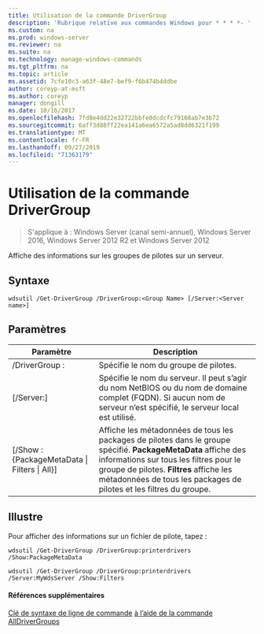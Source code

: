 ```yaml
---
title: Utilisation de la commande DriverGroup
description: 'Rubrique relative aux commandes Windows pour * * * *- '
ms.custom: na
ms.prod: windows-server
ms.reviewer: na
ms.suite: na
ms.technology: manage-windows-commands
ms.tgt_pltfrm: na
ms.topic: article
ms.assetid: 7cfe10c3-a63f-48e7-bef9-f6b474b4ddbe
author: coreyp-at-msft
ms.author: coreyp
manager: dongill
ms.date: 10/16/2017
ms.openlocfilehash: 7fd8e4dd22e32722bbfe0dcdcfc79168ab7e3b72
ms.sourcegitcommit: 6aff3d88ff22ea141a6ea6572a5ad8dd6321f199
ms.translationtype: MT
ms.contentlocale: fr-FR
ms.lasthandoff: 09/27/2019
ms.locfileid: "71363179"
---
```

# <a name="using-the-get-drivergroup-command"></a>Utilisation de la commande DriverGroup

>S'applique à : Windows Server (canal semi-annuel), Windows Server 2016, Windows Server 2012 R2 et Windows Server 2012

Affiche des informations sur les groupes de pilotes sur un serveur.
## <a name="syntax"></a>Syntaxe
```
wdsutil /Get-DriverGroup /DriverGroup:<Group Name> [/Server:<Server name>]
```
## <a name="parameters"></a>Paramètres
|Paramètre|Description|
|-------|--------|
|/DriverGroup : <Group Name>|Spécifie le nom du groupe de pilotes.|
|[/Server:<Server name>]|Spécifie le nom du serveur. Il peut s’agir du nom NetBIOS ou du nom de domaine complet (FQDN).  Si aucun nom de serveur n’est spécifié, le serveur local est utilisé.|
|[/Show : {PackageMetaData &#124; Filters &#124; All}]|Affiche les métadonnées de tous les packages de pilotes dans le groupe spécifié. **PackageMetaData** affiche des informations sur tous les filtres pour le groupe de pilotes. **Filtres** affiche les métadonnées de tous les packages de pilotes et les filtres du groupe.|
## <a name="BKMK_examples"></a>Illustre
Pour afficher des informations sur un fichier de pilote, tapez :
```
wdsutil /Get-DriverGroup /DriverGroup:printerdrivers /Show:PackageMetaData
```
```
wdsutil /Get-DriverGroup /DriverGroup:printerdrivers /Server:MyWdsServer /Show:Filters
```
#### <a name="additional-references"></a>Références supplémentaires
[Clé de syntaxe de ligne de commande](command-line-syntax-key.md)
[à l’aide de la commande AllDriverGroups](using-the-get-alldrivergroups-command.md)
